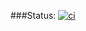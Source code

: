  ###Status: [![ci](https://github.com/arunsanna/battleship/actions/workflows/dockerimage.yml/badge.svg)](https://github.com/arunsanna/battleship/actions/workflows/dockerimage.yml)